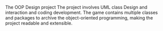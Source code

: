 The OOP Design project 
The project involves UML class Design and interaction and coding development. The game contains multiple classes and packages to archive the object-oriented programming, making the project readable and extensible.
